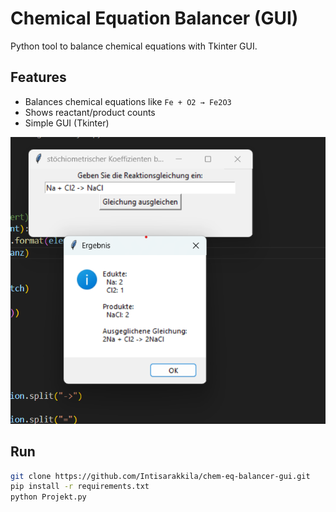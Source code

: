 # Chemical Equation Balancer (GUI)  
Python tool to balance chemical equations with Tkinter GUI.  

## Features  
- Balances chemical equations like `Fe + O2 → Fe2O3`  
- Shows reactant/product counts  
- Simple GUI (Tkinter)  

![GUI Screenshot](/Screenshot1.png) 

## Run  
```bash
git clone https://github.com/Intisarakkila/chem-eq-balancer-gui.git
pip install -r requirements.txt
python Projekt.py
